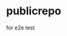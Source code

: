 # publicrepo
for e2e test




















































































































































































































































































































































































































































































































































































































































































































































































































































































































































































































































































































































































































































































































































































































































































































































































































































































































































































































































































































































































































































































































































































































































































































































































































































































































































































































































































